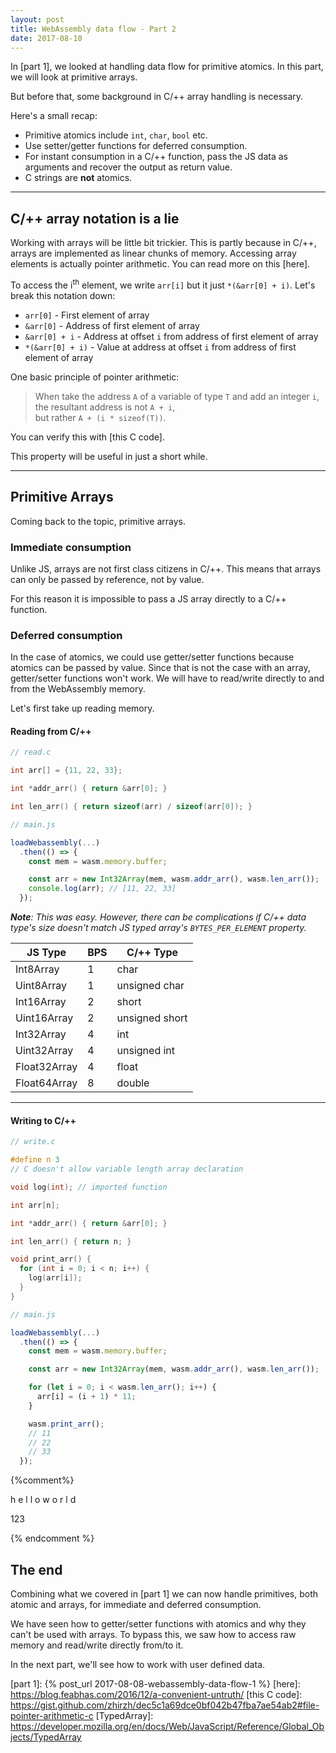```yaml
---
layout: post
title: WebAssembly data flow - Part 2
date: 2017-08-10
---
```


In [part 1], we looked at handling data flow for primitive atomics.
In this part, we will look at primitive arrays.

But before that, some background in C/++ array handling is necessary.

<!-- preview -->

Here's a small recap:

* Primitive atomics include `int`, `char`, `bool` etc.
* Use setter/getter functions for deferred consumption.
* For instant consumption in a C/++ function, pass the JS data as arguments and recover the output as return value.
* C strings are **not** atomics.

---

## C/++ array notation is a lie

Working with arrays will be little bit trickier.
This is partly because in C/++, arrays are implemented as linear chunks of memory.
Accessing array elements is actually pointer arithmetic.
You can read more on this [here].

To access the i<sup>th</sup> element, we write `arr[i]` but it just `*(&arr[0] + i)`.
Let's break this notation down:

* `arr[0]` - First element of array
* `&arr[0]` - Address of first element of array
* `&arr[0] + i` - Address at offset `i` from address of first element of array
* `*(&arr[0] + i)` - Value at address at offset `i` from address of first element of array

One basic principle of pointer arithmetic:

> When take the address `A` of a variable of type `T` and add an integer `i`, the resultant address is not `A + i`,
> <br />
> but rather `A + (i * sizeof(T))`.

You can verify this with [this C code].

This property will be useful in just a short while.

---

## Primitive Arrays

Coming back to the topic, primitive arrays.

### Immediate consumption

Unlike JS, arrays are not first class citizens in C/++.
This means that arrays can only be passed by reference, not by value.

For this reason it is impossible to pass a JS array directly to a C/++ function.

### Deferred consumption

In the case of atomics, we could use getter/setter functions because atomics can be passed by value.
Since that is not the case with an array, getter/setter functions won't work.
We will have to read/write directly to and from the WebAssembly memory.

Let's first take up reading memory.


#### Reading from C/++

```c
// read.c

int arr[] = {11, 22, 33};

int *addr_arr() { return &arr[0]; }

int len_arr() { return sizeof(arr) / sizeof(arr[0]); }
```

```js
// main.js

loadWebassembly(...)
  .then(() => {
    const mem = wasm.memory.buffer;

    const arr = new Int32Array(mem, wasm.addr_arr(), wasm.len_arr());
    console.log(arr); // [11, 22, 33]
  });
```

_**Note**:
This was easy.
However, there can be complications if C/++ data type's size doesn't match JS typed array's `BYTES_PER_ELEMENT` property._

| JS Type           | BPS | C/++ Type       |
|-------------------|-------------------|-----------------|
| Int8Array         | 1                 | char            |
| Uint8Array        | 1                 | unsigned char   |
| Int16Array        | 2                 | short           |
| Uint16Array       | 2                 | unsigned short  |
| Int32Array        | 4                 | int             |
| Uint32Array       | 4                 | unsigned int    |
| Float32Array      | 4                 | float           |
| Float64Array      | 8                 | double          |

---

#### Writing to C/++

```c
// write.c

#define n 3
// C doesn't allow variable length array declaration

void log(int); // imported function

int arr[n];

int *addr_arr() { return &arr[0]; }

int len_arr() { return n; }

void print_arr() {
  for (int i = 0; i < n; i++) {
    log(arr[i]);
  }
}
```

```js
// main.js

loadWebassembly(...)
  .then(() => {
    const mem = wasm.memory.buffer;

    const arr = new Int32Array(mem, wasm.addr_arr(), wasm.len_arr());

    for (let i = 0; i < wasm.len_arr(); i++) {
      arr[i] = (i + 1) * 11;
    }

    wasm.print_arr();
    // 11
    // 22
    // 33
  });
```



{%comment%}
  <p id="str">
    <span>h</span>
    <span>e</span>
    <span>l</span>
    <span>l</span>
    <span>o</span>
    <span> </span>
    <span>w</span>
    <span>o</span>
    <span>r</span>
    <span>l</span>
    <span>d</span>
  </p>
  <p id="int">123</p>
  <canvas id="mem" style="width: 100%;"></canvas>
  <script>
    (function () {
      const rows = 5;
      const cols = 20;
      const size = 40;

      mem.width = cols * size;
      mem.height = rows * size;

      const ctx = mem.getContext('2d');

      function paintString() {
        ctx.font = `${0.8 * size}px monospace`;
        ctx.textAlign = 'center';
        ctx.textBaseline = 'middle';

        for (let i = 0; i < str.innerText.length; i++) {
          const char = str.innerText[i];
          const col = i % cols;
          const row = Math.floor(i / cols);

          ctx.fillStyle = 'lightgreen';
          ctx.fillRect(col * size, row * size, size, size)

          ctx.fillStyle = 'black';
          ctx.fillText(char, (col + 1 / 2) * size, (row + 1/ 2) * size);
        }

        paintGrid();
      }

      function paintInteger() {
        ctx.font = `${0.8 * size}px monospace`;
        ctx.textAlign = 'center';
        ctx.textBaseline = 'middle';

        for (let i = 0; i < int.innerText.length; i++) {
          const char = int.innerText[i];
          const col = i % cols;
          const row = Math.floor(i / cols);

          ctx.fillStyle = 'lightgreen';
          ctx.fillRect(col * size, row * size, size, size)

          ctx.fillStyle = 'black';
          ctx.fillText(char, (col + 1 / 2) * size, (row + 1/ 2) * size);
        }

        paintGrid();
      }

      function paintGrid() {
        ctx.strokeStyle = 'gray';
        ctx.lineWidth = 2;

        for (let i = 0; i <= rows; i++) {
          ctx.beginPath();
          ctx.moveTo(0,            i * size);
          ctx.lineTo(mem.width, i * size);
          ctx.stroke();
        }

        for (let i = 0; i <= cols; i++) {
          ctx.beginPath();
          ctx.moveTo(i * size, 0);
          ctx.lineTo(i * size, mem.height);
          ctx.stroke();
        }
      }

      function paintError() {
        ctx.fillStyle = 'red';
        ctx.fillRect(0, 0, mem.width, mem.height);

        paintGrid();
      }

      paintString();

      str.oninput = () => {
        if (str.innerText.length >= rows * cols) {
          paintError();
          return;
        }

        ctx.clearRect(0, 0, mem.width, mem.height);
        paintString();
      }
    })();
  </script>
{% endcomment %}

## The end

Combining what we covered in [part 1] we can now handle primitives, both atomic and arrays, for immediate and deferred consumption.

We have seen how to getter/setter functions with atomics and why they can't be used with arrays.
To bypass this, we saw how to access raw memory and read/write directly from/to it. 

In the next part, we'll see how to work with user defined data.

[part 1]: {% post_url 2017-08-08-webassembly-data-flow-1 %}
[here]: https://blog.feabhas.com/2016/12/a-convenient-untruth/
[this C code]: https://gist.github.com/zhirzh/dec5c1a69dce0bf042b47fba7ae54ab2#file-pointer-arithmetic-c
[TypedArray]: https://developer.mozilla.org/en/docs/Web/JavaScript/Reference/Global_Objects/TypedArray
